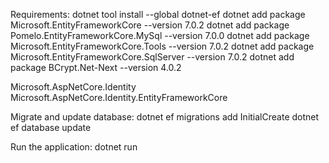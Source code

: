 Requirements:
dotnet tool install --global dotnet-ef
dotnet add package Microsoft.EntityFrameworkCore --version 7.0.2
dotnet add package Pomelo.EntityFrameworkCore.MySql --version 7.0.0
dotnet add package Microsoft.EntityFrameworkCore.Tools --version 7.0.2
dotnet add package Microsoft.EntityFrameworkCore.SqlServer --version 7.0.2
dotnet add package BCrypt.Net-Next --version 4.0.2

Microsoft.AspNetCore.Identity
Microsoft.AspNetCore.Identity.EntityFrameworkCore

Migrate and update database:
dotnet ef migrations add InitialCreate
dotnet ef database update

Run the application:
dotnet run